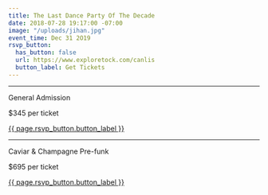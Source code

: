 ```yaml
---
title: The Last Dance Party Of The Decade
date: 2018-07-28 19:17:00 -07:00
image: "/uploads/jihan.jpg"
event_time: Dec 31 2O19
rsvp_button:
  has_button: false
  url: https://www.exploretock.com/canlis
  button_label: Get Tickets
---
```


<hr class="mb3 mt0">
<div class="mb2 Display2">General Admission</div>
<p>$345 per ticket</p>
<div class="EventsButton d-mb5 mb5 mt3 d-mt1">
  <a class="Caption" target="_blank" href="https://www.exploretock.com/canlis/event/81669/nye-last-dance-party-of-the-decade">
    {{ page.rsvp_button.button_label }}
  </a>
</div>
<hr class="mb3 mt0">
<div class="mb2 Display2">Caviar & Champagne Pre-funk</div>
<p>$695 per ticket</p>
<div class="EventsButton d-mb5 mb5 mt3 d-mt1">
  <a class="Caption" target="_blank" href="https://www.exploretock.com/canlis/event/81666/nye-caviar-champagne-pre-funk">
    {{ page.rsvp_button.button_label }}
  </a>
</div>
